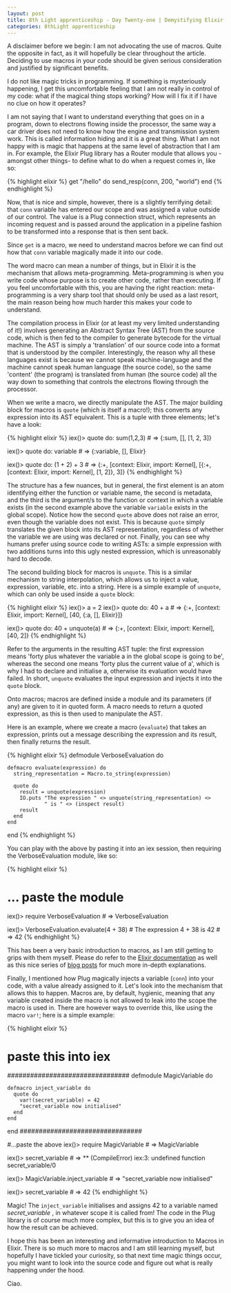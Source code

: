```yaml
---
layout: post
title: 8th Light apprenticeship - Day Twenty-one | Demystifying Elixir macros
categories: 8thLight apprenticeship
---
```


A disclaimer before we begin: I am not advocating the use of macros. Quite the
opposite in fact, as it will hopefully be clear throughout the article. Deciding 
to use macros in your code should be given serious consideration and justified
by significant benefits.

I do not like magic tricks in programming. If something is mysteriously happening, I
get this uncomfortable feeling that I am not really in control of my code: what
if the magical thing stops working? How will I fix it if I have no clue on how it
operates?

I am not saying that I want to understand everything that goes on in a program,
down to electrons flowing inside the processor, the same way a car driver does
not need to know how the engine and transmission system work.
This is called information hiding and
it is a great thing. What I am not happy with is magic that happens at the same
level of abstraction that I am in. For example, the Elixir Plug library has a
Router module that allows you -amongst other things- to define what to do when a
request comes in, like so:

{% highlight elixir %}
  get "/hello" do
    send_resp(conn, 200, "world")
  end
{% endhighlight %}

Now, that is nice and simple, however, there is a slightly terrifying detail:
that `conn` variable has entered our scope and was assigned a value outside of
our control. The value is a Plug connection struct, which represents an incoming
request and is passed around the application in a pipeline fashion to be
transformed into a response that is then sent back.

Since `get` is a macro, we need to understand macros before we can find out how
that `conn` variable magically made it into our code.

The word macro can mean a number of things, but in Elixir it is the mechanism
that allows meta-programming. Meta-programming is when you write code whose
purpose is to create other code, rather than executing. If you feel uncomfortable
with this, you are having the right reaction: meta-programming is a very sharp
tool that should only be used as a last resort, the main reason being how much
harder this makes your code to understand.

The compilation process in Elixir (or at least my very limited understanding of
it!) involves generating an Abstract Syntax Tree (AST) from the source code,
which is then fed to the compiler to generate bytecode for the virtual machine. The
AST is simply a 'translation' of our source code into a format that is understood
by the compiler. Interestingly, the reason why all these languages exist is
because we cannot speak machine-language and the machine cannot speak human
language (the source code), so the same 'content' (the program) is translated
from human (the source code) all the way down to something that controls the
electrons flowing through the processor.

When we write a macro, we directly manipulate the AST. The major building block
for macros is `quote` (which is itself a macro!); this converts any expression
into its AST equivalent. This is a tuple with three elements; let's have a look:

{% highlight elixir %}
  iex()> quote do: sum(1,2,3)
    # => {:sum, [], [1, 2, 3]}

  iex()> quote do: variable
    # => {:variable, [], Elixir}

  iex()> quote do: (1 + 2) + 3
    # => {:+, [context: Elixir, import: Kernel], [{:+, [context: Elixir, import: Kernel], [1, 2]}, 3]}
{% endhighlight %}

The structure has a few nuances, but in general, the first element is an atom
identifying either the function or variable name, the second is metadata, and the
third is the argument/s to the function or context in which a variable exists (in
the second example above the variable `variable` exists in the global scope).
Notice how the second `quote` above does not raise an error, even though the variable
does not exist. This is because `quote` simply translates the given block into
its AST representation, regardless of whether the variable we are using was
declared or not. Finally, you can see why humans prefer using source code to
writing ASTs: a simple expression with two additions turns into this ugly nested
expression, which is unreasonably hard to decode.

The second building block for macros is `unquote`. This is a similar mechanism to
string interpolation, which allows us to inject a value, expression, variable,
etc. into a string. Here is a simple example of `unquote`, which can only
be used inside a `quote` block:

{% highlight elixir %}
  iex()> a = 2
  iex()> quote do: 40 + a
    # => {:+, [context: Elixir, import: Kernel], [40, {:a, [], Elixir}]}

  iex()> quote do: 40 + unquote(a)
    # => {:+, [context: Elixir, import: Kernel], [40, 2]}
{% endhighlight %}

Refer to the arguments in the resulting AST tuple: the first expression means
'forty plus whatever the variable a in the global scope is going to be',
whereas the second one means 'forty plus the current value of a', which is why I
had to declare and initialise a, otherwise its evaluation would have failed.
In short, `unquote` evaluates the input expression and injects it into the `quote`
block.

Onto macros; macros are defined inside a module and its parameters (if any) are
given to it in quoted form. A macro needs to return a quoted expression, as this is
then used to manipulate the AST.

Here is an example, where we create a macro (`evaluate`) that takes an expression,
prints out a message describing the expression and its result, then finally
returns the result.

{% highlight elixir %}
  defmodule VerboseEvaluation do

    defmacro evaluate(expression) do
      string_representation = Macro.to_string(expression)

      quote do
        result = unquote(expression)
        IO.puts "The expression " <> unquote(string_representation) <>
                " is " <> (inspect result)
        result
      end
    end

  end
{% endhighlight %}

You can play with the above by pasting it into an iex session, then requiring the
VerboseEvaluation module, like so:


{% highlight elixir %}
  # ... paste the module

  iex()> require VerboseEvaluation
    # => VerboseEvaluation

  iex()> VerboseEvaluation.evaluate(4 + 38)
    # The expression 4 + 38 is 42
    # => 42
{% endhighlight %}

This has been a very basic introduction to macros, as I am still getting to
grips with them myself. Please do refer to the [Elixir documentation](http://elixir-lang.org/getting-started/meta/macros.html)
as well as this nice series of [blog posts](http://www.theerlangelist.com/article/macros_1)
for much more in-depth explanations.

Finally, I mentioned how Plug magically injects a variable (`conn`) into your code, with
a value already assigned to it. Let's look into the mechanism that allows this to happen.
Macros are, by default, hygienic, meaning that any variable created inside the
macro is not allowed to leak into the scope the macro is used in. There are
however ways to override this, like using the macro `var!`; here is a simple
example:

{% highlight elixir %}
  # paste this into iex
  ################################
  defmodule MagicVariable do

    defmacro inject_variable do
      quote do
        var!(secret_variable) = 42
        "secret_variable now initialised"
      end
    end

  end
  ################################

  #...paste the above
  iex()> require MagicVariable
    # => MagicVariable

  iex()> secret_variable
    # => ** (CompileError) iex:3: undefined function secret_variable/0

  iex()> MagicVariable.inject_variable
    # => "secret_variable now initialised"

  iex()> secret_variable
    # => 42
{% endhighlight %}

Magic! The `inject_variable` initialises and assigns 42 to a variable named *secret_variable*
, in whatever scope it is called from! The code in the Plug
library is of course much more complex, but this is to give you an idea of how
the result can be achieved.

I hope this has been an interesting and informative introduction to Macros in
Elixir. There is so much more to macros and I am still learning myself, but
hopefully I have tickled your curiosity, so that next time magic things occur,
you might want to look into the source code and figure out what is really 
happening under the hood.

Ciao.
